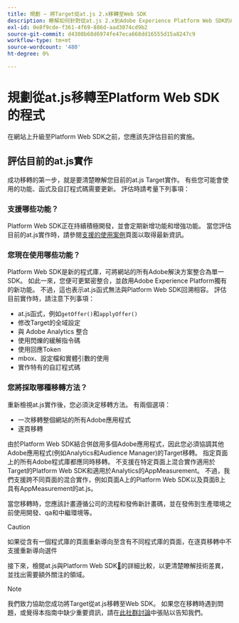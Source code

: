 ```yaml
---
title: 規劃 — 將Target從at.js 2.x移轉至Web SDK
description: 瞭解如何針對從at.js 2.x到Adobe Experience Platform Web SDK的Adobe Target實作進行規劃。
exl-id: 0e8f9cde-f361-4f69-886d-aad3074cd9b2
source-git-commit: d4308b68d6974fe47eca668dd16555d15a8247c9
workflow-type: tm+mt
source-wordcount: '480'
ht-degree: 0%

---
```


# 規劃從at.js移轉至Platform Web SDK的程式

在網站上升級至Platform Web SDK之前，您應該先評估目前的實施。

## 評估目前的at.js實作

成功移轉的第一步，就是要清楚瞭解您目前的at.js Target實作。 有些您可能會使用的功能、函式及自訂程式碼需要更新。 評估時請考量下列事項：

### 支援哪些功能？

Platform Web SDK正在持續積極開發，並會定期新增功能和增強功能。 當您評估目前的at.js實作時，請參閱[支援的使用案例](https://github.com/orgs/adobe/projects/18/views/1)頁面以取得最新資訊。

### 您現在使用哪些功能？

Platform Web SDK是新的程式庫，可將網站的所有Adobe解決方案整合為單一SDK。 如此一來，您便可更緊密整合，並啟用Adobe Experience Platform獨有的新功能。 不過，這也表示at.js函式無法與Platform Web SDK回溯相容。 評估目前實作時，請注意下列事項：

- at.js函式，例如`getOffer()`和`applyOffer()`
- 修改Target的全域設定
- 與 Adobe Analytics 整合
- 使用閃爍的緩解指令碼
- 使用回應Token
- mbox、設定檔和實體引數的使用
- 實作特有的自訂程式碼

### 您將採取哪種移轉方法？

重新檢視at.js實作後，您必須決定移轉方法。 有兩個選項：

- 一次移轉整個網站的所有Adobe應用程式
- 逐頁移轉

由於Platform Web SDK結合併啟用多個Adobe應用程式，因此您必須協調其他Adobe應用程式(例如Analytics和Audience Manager)的Target移轉。 指定頁面上的所有Adobe程式庫都應同時移轉。 不支援在特定頁面上混合實作適用於Target的Platform Web SDK和適用於Analytics的AppMeasurement。 不過，我們支援跨不同頁面的混合實作，例如頁面A上的Platform Web SDK以及頁面B上具有AppMeasurement的at.js。

當您移轉時，您應該計畫遵循公司的流程和發佈新計畫碼，並在發佈到生產環境之前使用開發、qa和中繼環境等。

>[!CAUTION]
>
>如果從含有一個程式庫的頁面重新導向至含有不同程式庫的頁面，在逐頁移轉中不支援重新導向選件


接下來，檢閱at.js與Platform Web SDK[&#128279;](detailed-comparison.md)的詳細比較，以更清楚瞭解技術差異，並找出需要額外關注的領域。

>[!NOTE]
>
>我們致力協助您成功將Target從at.js移轉至Web SDK。 如果您在移轉時遇到問題，或覺得本指南中缺少重要資訊，請在[此社群討論](https://experienceleaguecommunities.adobe.com/t5/adobe-experience-platform-data/tutorial-discussion-migrate-target-from-at-js-to-web-sdk/m-p/575587#M463)中張貼以告知我們。
